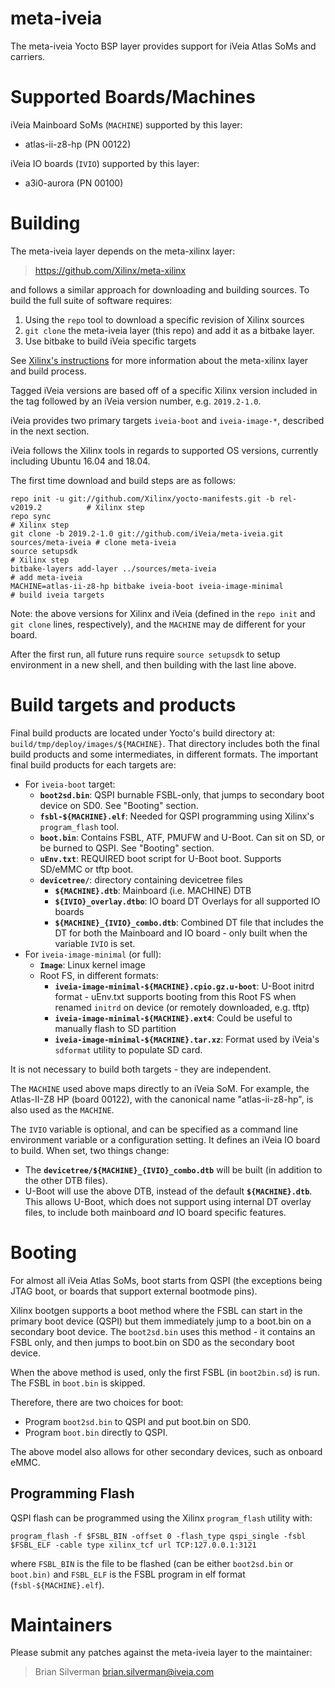 # meta-iveia

The meta-iveia Yocto BSP layer provides support for iVeia Atlas SoMs and carriers.

# Supported Boards/Machines

iVeia Mainboard SoMs (`MACHINE`) supported by this layer:
- atlas-ii-z8-hp (PN 00122)

iVeia IO boards (`IVIO`) supported by this layer:
- a3i0-aurora (PN 00100)

# Building

The meta-iveia layer depends on the meta-xilinx layer:

> https://github.com/Xilinx/meta-xilinx

and follows a similar approach for downloading and building sources.  To build
the full suite of software requires:
1. Using the `repo` tool to download a specific revision of Xilinx sources
2. `git clone` the meta-iveia layer (this repo) and add it as a bitbake layer.
3. Use bitbake to build iVeia specific targets

See [Xilinx's instructions](https://xilinx-wiki.atlassian.net/wiki/spaces/A/pages/18841862/Install+and+Build+with+Xilinx+Yocto) for more information about the meta-xilinx layer and build process.

Tagged iVeia versions are based off of a specific Xilinx version included in
the tag followed by an iVeia version number, e.g. `2019.2-1.0`.

iVeia provides two primary targets `iveia-boot` and `iveia-image-*`, described
in the next section.

iVeia follows the Xilinx tools in regards to supported OS versions, currently
including Ubuntu 16.04 and 18.04.

The first time download and build steps are as follows:
```
repo init -u git://github.com/Xilinx/yocto-manifests.git -b rel-v2019.2          # Xilinx step
repo sync                                                                        # Xilinx step
git clone -b 2019.2-1.0 git://github.com/iVeia/meta-iveia.git sources/meta-iveia # clone meta-iveia
source setupsdk                                                                  # Xilinx step
bitbake-layers add-layer ../sources/meta-iveia                                   # add meta-iveia
MACHINE=atlas-ii-z8-hp bitbake iveia-boot iveia-image-minimal                    # build iveia targets
```

Note: the above versions for Xilinx and iVeia (defined in the `repo init` and
`git clone` lines, respectively), and the `MACHINE` may de different for your
board.

After the first run, all future runs require `source setupsdk` to setup
environment in a new shell, and then building with the last line above.

# Build targets and products

Final build products are located under Yocto's build directory at:
`build/tmp/deploy/images/${MACHINE}`. That directory includes both the final
build products and some intermediates, in different formats. The important
final build products for each targets are:

- For `iveia-boot` target:
    - **`boot2sd.bin`**: QSPI burnable FSBL-only, that jumps to secondary
      boot device on SD0.  See "Booting" section.
    - **`fsbl-${MACHINE}.elf`**: Needed for QSPI programming using Xilinx's
      `program_flash` tool.
    - **`boot.bin`**: Contains FSBL, ATF, PMUFW and U-Boot. Can sit on SD, or
      be burned to QSPI.  See "Booting" section.
    - **`uEnv.txt`**: REQUIRED boot script for U-Boot boot. Supports SD/eMMC
      or tftp boot.
    - **`devicetree/`**: directory containing devicetree files
        - **`${MACHINE}.dtb`**: Mainboard (i.e. MACHINE) DTB
        - **`${IVIO}_overlay.dtbo`**: IO board DT Overlays for all supported
          IO boards
        - **`${MACHINE}_{IVIO}_combo.dtb`**: Combined DT file that includes
          the DT for both the Mainboard and IO board - only built when the
          variable `IVIO` is set.
- For `iveia-image-minimal` (or full):
    - **`Image`**: Linux kernel image
    - Root FS, in different formats:
        - **`iveia-image-minimal-${MACHINE}.cpio.gz.u-boot`**: U-Boot initrd
          format - uEnv.txt supports booting from this Root FS when renamed
          `initrd` on device (or remotely downloaded, e.g. tftp)
        - **`iveia-image-minimal-${MACHINE}.ext4`**: Could be useful to
          manually flash to SD partition
        - **`iveia-image-minimal-${MACHINE}.tar.xz`**: Format used by
          iVeia's `sdformat` utility to populate SD card.

It is not necessary to build both targets - they are independent.

The `MACHINE` used above maps directly to an iVeia SoM. For example, the
Atlas-II-Z8 HP (board 00122), with the canonical name "atlas-ii-z8-hp", is also
used as the `MACHINE`.

The `IVIO` variable is optional, and can be specified as a command line
environment variable or a configuration setting.  It defines an iVeia IO board
to build.  When set, two things change:
- The **`devicetree/${MACHINE}_{IVIO}_combo.dtb`** will be built (in addition
  to the other DTB files).
- U-Boot will use the above DTB, instead of the default **`${MACHINE}.dtb`**.
  This allows U-Boot, which does not support using internal DT overlay files,
  to include both mainboard *and* IO board specific features.

# Booting

For almost all iVeia Atlas SoMs, boot starts from QSPI (the exceptions being
JTAG boot, or boards that support external bootmode pins).

Xilinx bootgen supports a boot method where the FSBL can start in the primary
boot device (QSPI) but them immediately jump to a boot.bin on a secondary boot
device. The `boot2sd.bin` uses this method - it contains an FSBL only, and then
jumps to boot.bin on SD0 as the secondary boot device.

When the above method is used, only the first FSBL (in `boot2bin.sd`) is run.
The FSBL in `boot.bin` is skipped.

Therefore, there are two choices for boot:
- Program `boot2sd.bin` to QSPI and put boot.bin on SD0.
- Program `boot.bin` directly to QSPI.

The above model also allows for other secondary devices, such as onboard eMMC.

## Programming Flash

QSPI flash can be programmed using the Xilinx `program_flash` utility with:

```
program_flash -f $FSBL_BIN -offset 0 -flash_type qspi_single -fsbl $FSBL_ELF -cable type xilinx_tcf url TCP:127.0.0.1:3121
```

where `FSBL_BIN` is the file to be flashed (can be either `boot2sd.bin` or
`boot.bin)` and `FSBL_ELF` is the FSBL program in elf format
(`fsbl-${MACHINE}.elf`).

# Maintainers

Please submit any patches against the meta-iveia layer to the maintainer:

> Brian Silverman <brian.silverman@iveia.com>





